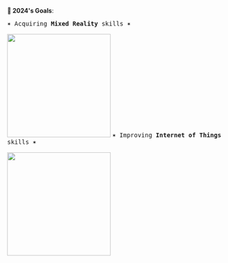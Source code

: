 **🎯 2024's Goals**:

<kbd>✶ Acquiring **Mixed Reality** skills ✶ <br><br><a href="https://github.com/users/a113ssa/projects/4/"><img src="https://github.com/a113ssa/a113ssa/assets/95538451/8ee277b4-478a-4c9d-91fb-166a5bdf3416" align="bottom" height="240px"/></a></kbd>
<kbd>✶ Improving **Internet of Things** skills ✶  <br><br><a href="https://github.com/users/a113ssa/projects/3"><img src="https://github.com/a113ssa/a113ssa/assets/95538451/37302df3-c934-422b-ae23-ae5236cc5dfb" align="bottom" height="240px"/></a></kbd>
